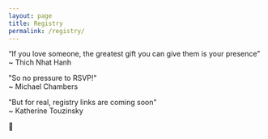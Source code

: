 ```yaml
---
layout: page
title: Registry
permalink: /registry/
---
```



“If you love someone, the greatest gift you can give them is your presence”  
~ Thich Nhat Hanh

"So no pressure to RSVP!"  
~ Michael Chambers  

"But for real, registry links are coming soon"  
~ Katherine Touzinsky  
 
:gift:
